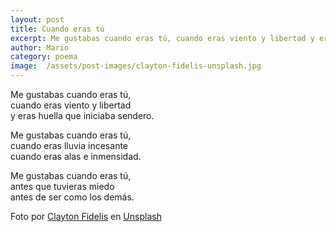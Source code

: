 ```yaml
---
layout: post
title: Cuando eras tú
excerpt: Me gustabas cuando eras tú, cuando eras viento y libertad y eras huella que iniciaba sendero.  
author: Mario
category: poema
image:  /assets/post-images/clayton-fidelis-unsplash.jpg
---
```


Me gustabas cuando eras tú,  
cuando eras viento y libertad  
y eras huella que iniciaba sendero.  

Me gustabas cuando eras tú,  
cuando eras lluvia incesante  
cuando eras alas e inmensidad.  

Me gustabas cuando eras tú,  
antes que tuvieras miedo  
antes de ser como los demás.  

<span>Foto por <a href="https://unsplash.com/@fidelisclayton?utm_source=unsplash&amp;utm_medium=referral&amp;utm_content=creditCopyText">Clayton Fidelis</a> en <a href="/?utm_source=unsplash&amp;utm_medium=referral&amp;utm_content=creditCopyText">Unsplash</a></span>

